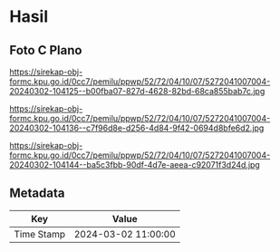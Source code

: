# Hasil

## Foto C Plano

https://sirekap-obj-formc.kpu.go.id/0cc7/pemilu/ppwp/52/72/04/10/07/5272041007004-20240302-104125--b00fba07-827d-4628-82bd-68ca855bab7c.jpg

https://sirekap-obj-formc.kpu.go.id/0cc7/pemilu/ppwp/52/72/04/10/07/5272041007004-20240302-104136--c7f96d8e-d256-4d84-9f42-0694d8bfe6d2.jpg

https://sirekap-obj-formc.kpu.go.id/0cc7/pemilu/ppwp/52/72/04/10/07/5272041007004-20240302-104144--ba5c3fbb-90df-4d7e-aeea-c92071f3d24d.jpg


## Metadata

| Key        | Value               |
| ---------- | ------------------- |
| Time Stamp | 2024-03-02 11:00:00 |



